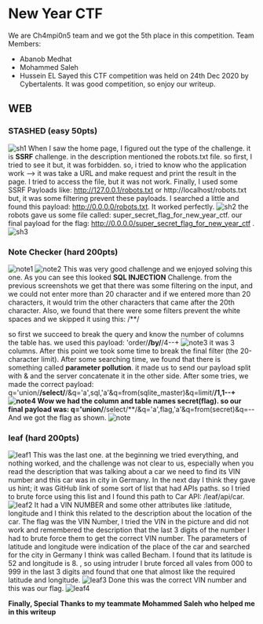 # New Year CTF 
We are Ch4mpi0n5 team and we got the 5th place in this competition.
Team Members:
- Abanob Medhat
- Mohammed Saleh
- Hussein EL Sayed
this CTF competition was held on 24th Dec 2020 by Cybertalents.
It was good competition, so enjoy our writeup.

## WEB 

### STASHED (easy 50pts)

![sh1](https://www7.0zz0.com/2021/01/19/23/972324946.png)
When I saw the home page, I figured out the type of the challenge. it is **SSRF** challenge.
in the description mentioned the robots.txt file. so first, I tried to see it but, it was forbidden.
so, i tried to know who the application work --> it was take a URL and make request and print the result in the page.
I tried to access the file, but it was not work.
Finally, I used some SSRF Payloads like: http://127.0.0.1/robots.txt or http://localhost/robots.txt but, it was some filtering prevent these payloads.
I searched a little and found this payload: http://0.0.0.0/robots.txt.
It worked perfectly.
![sh2](https://www8.0zz0.com/2021/01/19/23/188479020.png)
the robots gave us some file called: super_secret_flag_for_new_year_ctf. 
our final payload for the flag: http://0.0.0.0/super_secret_flag_for_new_year_ctf .
![sh3](https://www8.0zz0.com/2021/01/19/23/988337241.png)

### Note Checker (hard 200pts)
![note1](https://www3.0zz0.com/2021/01/19/23/627519718.png)
![note2](https://www3.0zz0.com/2021/01/19/23/261163395.png)
This was very good challenge and we enjoyed solving this one.
As you can see this looked **SQL INJECTION** Challenge. from the previous screenshots we get that there was some filtering on the input, and we could not enter more than 20 character and if we entered more than 20 characters, it would trim the other characters that came after the 20th character. 
Also, we found that there were some filters prevent the white spaces and we skipped it using this: /**/

so first we succeed to break the query and know the number of columns the table has.
we used this payload: 'order/**/by/**/4--+
![note3](https://www3.0zz0.com/2021/01/19/23/275971645.png)
it was 3 columns. After this point we took some time to break the final filter (the 20-character limit). 
After some searching time, we found that there is something called **parameter pollution**. it made us to send our payload split with & and the server concatenate it in the other side. 
After some tries, we made the correct payload: q='union/**/select/**/&q='a',sql,'a'&q=from(sqlite_master)&q=limit/**/1,1--+
![note4](https://www12.0zz0.com/2021/01/19/23/820734671.png)
Wow we had the column and table names secret(flag). 
so our final payload was: q='union/**/select/**/&q='a',flag,'a'&q=from(secret)&q=--
And we got the flag as shown.
![note](https://www12.0zz0.com/2021/01/19/23/502076450.png)

### leaf (hard 200pts)
![leaf1](https://www8.0zz0.com/2021/01/19/23/384527060.png)
This was the last one. at the beginning we tried everything, and nothing worked, and the challenge was not clear to us, especially when you read the description that was talking about a car we need to find its VIN number and this car was in city in Germany.
In the next day I think they gave us hint; it was GitHub link of some sort of list that had APIs paths.
so I tried to brute force using this list and I found this path to Car API: /leaf/api/car.
![leaf2](https://www12.0zz0.com/2021/01/19/23/709408822.png)
It had a VIN NUMBER and some other attributes like :latitude, longitude and I think this related to the description about the location of the car.
The flag was the VIN Number, I tried the VIN in the picture and did not work and remembered the description that the last 3 digits of the number I had to brute force them to get the correct VIN number. 
The parameters of latitude and longitude were indication of the place of the car and searched for the city in Germany I think was called Becham.
I found that its latitude is 52 and longitude is 8. 
, so using intruder I brute forced all vales from 000 to 999 in the last 3 digits and found that one that almost like the required latitude and longitude.
![leaf3](https://www3.0zz0.com/2021/01/20/00/273055686.png)
Done this was the correct VIN number and this was our flag.
![leaf4](https://www3.0zz0.com/2021/01/20/00/116444937.png)

**Finally, Special Thanks to my teammate Mohammed Saleh who helped me in this writeup**
